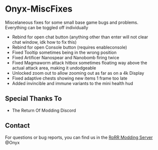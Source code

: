 # Onyx-MiscFixes

Miscelaneous fixes for some small base game bugs and problems.
Everything can be toggled off individually

- Rebind for open chat button (anything other than enter will not clear chat window, idk how to fix this)
- Rebind for open Console button (requires enableconsole)
- Fixed Tooltip sometimes being in the wrong position
- Fixed Artificer Nanospear and Nanobomb firing twice
- Fixed Magmaworm attack hitbox sometimes floating way above the actual attack area, making it undodgeable
- Unlocked zoom out to allow zooming out as far as on a 4k Display
- Fixed adaptive chests showing new items 1 frame too late
- Added invincible and immune variants to the mini health hud

## Special Thanks To
* The Return Of Modding Discord

## Contact
For questions or bug reports, you can find us in the [RoRR Modding Server](https://discord.gg/VjS57cszMq) @Onyx
